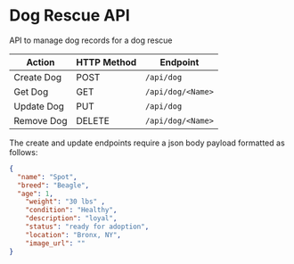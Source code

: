 # Dog Rescue API
API to manage dog records for a dog rescue

Action | HTTP Method | Endpoint
--- | --- | ---
Create Dog | POST | `/api/dog`
Get Dog | GET | `/api/dog/<Name>`
Update Dog | PUT | `/api/dog`
Remove Dog | DELETE | `/api/dog/<Name>`

The create and update endpoints require a json body payload formatted as follows:

```json
{
  "name": "Spot",
  "breed": "Beagle",
  "age": 1,
	"weight": "30 lbs" ,
	"condition": "Healthy",
	"description": "loyal",
	"status": "ready for adoption",
	"location": "Bronx, NY",
	"image_url": ""
}
```
